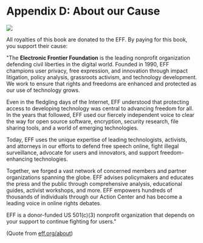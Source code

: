 
# Appendix D: About our Cause

![](images/42-backmatter/eff-logo-name-url.jpg)

All royalties of this book are donated to the EFF. By paying for this book, you support
their cause:

"The **Electronic Frontier Foundation** is the leading nonprofit organization defending civil liberties in the digital world. Founded in 1990, EFF champions user privacy, free expression, and innovation through impact litigation, policy analysis, grassroots activism, and technology development. We work to ensure that rights and freedoms are enhanced and protected as our use of technology grows.

Even in the fledgling days of the Internet, EFF understood that protecting access to developing technology was central to advancing freedom for all. In the years that followed, EFF used our fiercely independent voice to clear the way for open source software, encryption, security research, file sharing tools, and a world of emerging technologies.

Today, EFF uses the unique expertise of leading technologists, activists, and attorneys in our efforts to defend free speech online, fight illegal surveillance, advocate for users and innovators, and support freedom-enhancing technologies.

Together, we forged a vast network of concerned members and partner organizations spanning the globe. EFF advises policymakers and educates the press and the public through comprehensive analysis, educational guides, activist workshops, and more. EFF empowers hundreds of thousands of individuals through our Action Center and has become a leading voice in online rights debates.

EFF is a donor-funded US 501(c)(3) nonprofit organization that depends on your support to continue fighting for users."

(Quote from [eff.org/about](http://eff.org/about))
